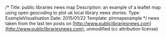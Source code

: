 /*
Title: public libraries news map
Description: an example of a leaflet map using open geocoding to plot uk local library news stories.
Type: ExampleVisualisation
Date: 2015/01/22
Template: plnmapexample
*/
news taken from the last ten posts on [http://www.publiclibrariesnews.com](http://www.publiclibrariesnews.com), unmodified (cc attribution license)